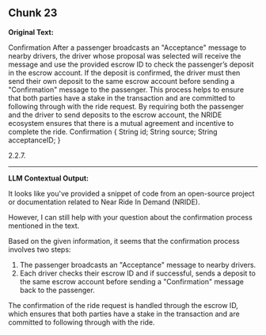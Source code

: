 ## Chunk 23

**Original Text:**

Confirmation
After a passenger broadcasts an "Acceptance" message to nearby drivers, the driver whose proposal was selected will receive the message and use the provided escrow ID to check the passenger’s deposit in the escrow account. If the deposit is confirmed, the driver must then send their own deposit to the same escrow
account before sending a "Confirmation" message to the passenger. This process helps to ensure that both parties have a stake in the transaction and are committed to following
through with the ride request. By requiring both the passenger and the driver to send deposits to the escrow
account, the NRIDE ecosystem ensures that there is a mutual agreement and incentive to complete the ride. Confirmation {
String id;
String source;
String acceptanceID;
}

2.2.7.

---

**LLM Contextual Output:**

It looks like you've provided a snippet of code from an open-source project or documentation related to Near Ride In Demand (NRIDE). 

However, I can still help with your question about the confirmation process mentioned in the text.

Based on the given information, it seems that the confirmation process involves two steps:

1. The passenger broadcasts an "Acceptance" message to nearby drivers.
2. Each driver checks their escrow ID and if successful, sends a deposit to the same escrow account before sending a "Confirmation" message back to the passenger.

The confirmation of the ride request is handled through the escrow ID, which ensures that both parties have a stake in the transaction and are committed to following through with the ride.
